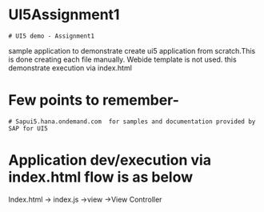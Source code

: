 # UI5Assignment1
    # UI5 demo - Assignment1
sample application to demonstrate create ui5 application from scratch.This is done creating each file manually.
Webide template is not used.
this demonstrate execution via index.html 

# Few points to remember- 
    # Sapui5.hana.ondemand.com  for samples and documentation provided by SAP for UI5

# Application dev/execution via index.html flow is as below
Index.html -> index.js ->view  ->View Controller
